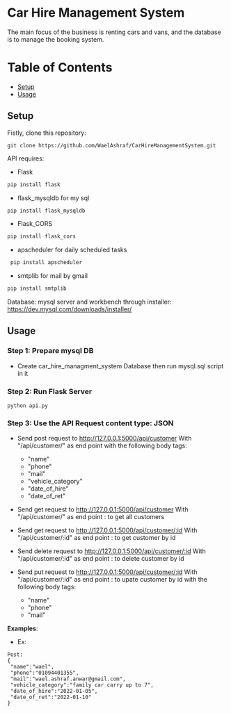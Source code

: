 # Car Hire Management System

The main focus of the business is renting cars and vans, and the database is to manage the booking system.  

Table of Contents
=================
  * [Setup](#setup)
  * [Usage](#usage)

## Setup
Fistly, clone this repository:
```
git clone https://github.com/WaelAshraf/CarHireManagementSystem.git
```
API requires:

- Flask 
```bash
pip install flask
```
- flask_mysqldb for my sql
```bash
pip install flask_mysqldb
```
 - Flask_CORS
  ```bash
  pip install flask_cors
  ```
  - apscheduler for daily scheduled tasks
 ```bash
  pip install apscheduler
  ```
  - smtplib for mail by gmail
  ```bash
  pip install smtplib
  ```
  
  Database:
  mysql server and workbench through installer: https://dev.mysql.com/downloads/installer/
  
## Usage

### Step 1: Prepare mysql DB
- Create car_hire_managment_system Database then run mysql.sql script in it

### Step 2: Run Flask Server

```
python api.py
```

### Step 3: Use the API Request content type: JSON
- Send post request to http://127.0.0.1:5000/api/customer With "/api/customer/" as end point with the following body tags:
    - "name"
    - "phone"
    - "mail"
    - "vehicle_category"
    - "date_of_hire"
    - "date_of_ret"
    
 - Send get request to http://127.0.0.1:5000/api/customer With "/api/customer/" as end point : to get all customers
 - Send get request to http://127.0.0.1:5000/api/customer/:id With "/api/customer/:id" as end point : to get customer by id
 - Send delete request to http://127.0.0.1:5000/api/customer/:id With "/api/customer/:id" as end point : to delete customer by id
 - Send put request to http://127.0.0.1:5000/api/customer/:id With "/api/customer/:id" as end point : to upate customer by id with the following body tags:  
    - "name"
    - "phone"
    - "mail"

  **Examples**:

- Ex:
```
Post: 
{
 "name":"wael",
 "phone":"01094401355",
 "mail":"wael.ashraf.anwar@gmail.com",
 "vehicle_category":"family car carry up to 7",
 "date_of_hire":"2022-01-05",
 "date_of_ret":"2022-01-10"	
}
 ```
